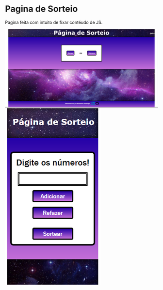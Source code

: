 <h1> Pagina de Sorteio </h2> 
 
 Pagina feita com intuito de fixar contéudo de JS.
 
 <img src="/CSS/assets/x.png"> 
 <img src="/CSS/assets/x1.png">
